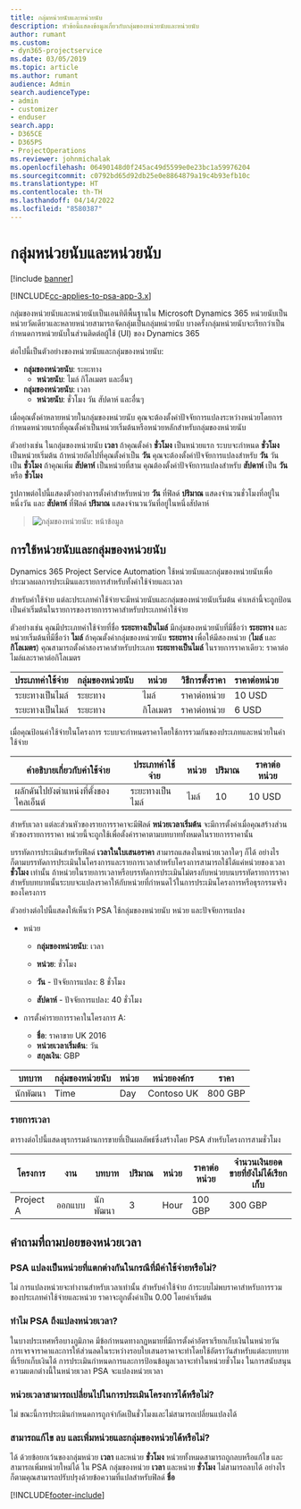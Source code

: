 ```yaml
---
title: กลุ่มหน่วยนับและหน่วยนับ
description: หัวข้อนี้แสดงข้อมูลเกี่ยวกับกลุ่มของหน่วยนับและหน่วยนับ
author: rumant
ms.custom:
- dyn365-projectservice
ms.date: 03/05/2019
ms.topic: article
ms.author: rumant
audience: Admin
search.audienceType:
- admin
- customizer
- enduser
search.app:
- D365CE
- D365PS
- ProjectOperations
ms.reviewer: johnmichalak
ms.openlocfilehash: 06490148d0f245ac49d5599e0e23bc1a59976204
ms.sourcegitcommit: c0792bd65d92db25e0e8864879a19c4b93efb10c
ms.translationtype: HT
ms.contentlocale: th-TH
ms.lasthandoff: 04/14/2022
ms.locfileid: "8580387"
---
```

# <a name="unit-groups-and-units"></a>กลุ่มหน่วยนับและหน่วยนับ

[!include [banner](../includes/psa-now-project-operations.md)]

[!INCLUDE[cc-applies-to-psa-app-3.x](../includes/cc-applies-to-psa-app-3x.md)]

กลุ่มของหน่วยนับและหน่วยนับเป็นเอนทิตีพื้นฐานใน Microsoft Dynamics 365 หน่วยนับเป็นหน่วยวัดเดียวและหลายหน่วยสามารถจัดกลุ่มเป็นกลุ่มหน่วยนับ บางครั้งกลุ่มหน่วยนับจะเรียกว่าเป็นกำหนดการหน่วยนับในส่วนติดต่อผู้ใช้ (UI) ของ Dynamics 365 

ต่อไปนี้เป็นตัวอย่างของหน่วยนับและกลุ่มของหน่วยนับ:
 
- **กลุ่มของหน่วยนับ**: ระยะทาง 
    - **หน่วยนับ**: ไมล์ กิโลเมตร และอื่นๆ
- **กลุ่มของหน่วยนับ**: เวลา
    - **หน่วยนับ**: ชั่วโมง วัน สัปดาห์ และอื่นๆ 

เมื่อคุณตั้งค่าหลายหน่วยในกลุ่มของหน่วยนับ คุณจะต้องตั้งค่าปัจจัยการแปลงระหว่างหน่วยโดยการกำหนดหน่วยแรกที่คุณตั้งค่าเป็นหน่วยเริ่มต้นหรือหน่วยหลักสำหรับกลุ่มของหน่วยนับ 

ตัวอย่างเช่น ในกลุ่มของหน่วยนับ **เวลา** ถ้าคุณตั้งค่า **ชั่วโมง** เป็นหน่วยแรก ระบบจะกำหนด **ชั่วโมง** เป็นหน่วยเริ่มต้น ถ้าหน่วยถัดไปที่คุณตั้งค่าเป็น **วัน** คุณจะต้องตั้งค่าปัจจัยการแปลงสำหรับ **วัน** วัน เป็น **ชั่วโมง** ถ้าคุณเพิ่ม **สัปดาห์** เป็นหน่วยที่สาม คุณต้องตั้งค่าปัจจัยการแปลงสำหรับ **สัปดาห์** เป็น **วัน** หรือ **ชั่วโมง** 

รูปภาพต่อไปนี้แสดงตัวอย่างการตั้งค่าสำหรับหน่วย **วัน** ที่ฟิลด์ **ปริมาณ** แสดงจำนวนชั่วโมงที่อยู่ในหนึ่งวัน และ **สัปดาห์** ที่ฟิลด์ **ปริมาณ** แสดงจำนวนวันที่อยู่ในหนึ่งสัปดาห์

> ![กลุ่มของหน่วยนับ: หน้าข้อมูล](media/advanced-2.png)

## <a name="using-units-and-unit-groups"></a>การใช้หน่วยนับและกลุ่มของหน่วยนับ

Dynamics 365 Project Service Automation ใช้หน่วยนับและกลุ่มของหน่วยนับเพื่อประมวลผลการประเมินและรายการสำหรับทั้งค่าใช้จ่ายและเวลา 

สำหรับค่าใช้จ่าย แต่ละประเภทค่าใช้จ่ายจะมีหน่วยนับและกลุ่มของหน่วยนับเริ่มต้น ค่าเหล่านี้จะถูกป้อนเป็นค่าเริ่มต้นในรายการของรายการราคาสำหรับประเภทค่าใช้จ่าย 

ตัวอย่างเช่น คุณมีประเภทค่าใช้จ่ายที่ชื่อ **ระยะทางเป็นไมล์** มีกลุ่มของหน่วยนับที่มีชื่อว่า **ระยะทาง** และหน่วยเริ่มต้นที่มีชื่อว่า **ไมล์** ถ้าคุณตั้งค่ากลุ่มของหน่วยนับ **ระยะทาง** เพื่อให้มีสองหน่วย (**ไมล์** และ **กิโลเมตร**) คุณสามารถตั้งค่าสองราคาสำหรับประเภท **ระยะทางเป็นไมล์** ในรายการราคาเดียว: ราคาต่อไมล์และราคาต่อกิโลเมตร

| ประเภทค่าใช้จ่าย  | กลุ่มของหน่วยนับ  | หน่วย      | วิธีการตั้งราคา  | ราคาต่อหน่วย  |
|-------------------|---------------|-----------|-------------------|-------------------|
| ระยะทางเป็นไมล์           | ระยะทาง      | ไมล์      | ราคาต่อหน่วย    | 10 USD            |
| ระยะทางเป็นไมล์           | ระยะทาง      | กิโลเมตร | ราคาต่อหน่วย    |  6 USD            |

เมื่อคุณป้อนค่าใช้จ่ายในโครงการ ระบบจะกำหนดราคาโดยใช้การรวมกันของประเภทและหน่วยในค่าใช้จ่าย 

| คำอธิบายเกี่ยวกับค่าใช้จ่าย        | ประเภทค่าใช้จ่าย  | หน่วย  | ปริมาณ  | ราคาต่อหน่วย   |
|----------------------------|---------------------|-------|-----------|----------------|
| ผลักดันไปยังตำแหน่งที่ตั้งของไคลเอ็นต์ | ระยะทางเป็นไมล์             | ไมล์  | 10        | 10 USD         |

สำหรับเวลา แต่ละส่วนหัวของรายการราคาจะมีฟิลด์ **หน่วยเวลาเริ่มต้น** จะมีการตั้งค่าเมื่อคุณสร้างส่วนหัวของรายการราคา หน่วยนี้จะถูกใช้เพื่อตั้งค่าราคาตามบทบาททั้งหมดในรายการราคานั้น

บรรทัดการประเมินสำหรับฟิลด์ **เวลาในใบเสนอราคา** สามารถแสดงในหน่วยเวลาใดๆ ก็ได้ อย่างไรก็ตามบรรทัดการประเมินในโครงการและรายการเวลาสำหรับโครงการสามารถใช้ได้แค่หน่วยของเวลา **ชั่วโมง** เท่านั้น ถ้าหน่วยในรายการเวลาหรือบรรทัดการประเมินไม่ตรงกับหน่วยบนบรรทัดรายการราคาสำหรับบทบาทนั้นระบบจะแปลงราคาให้กับหน่วยที่กำหนดไว้ในการประเมินโครงการหรือธุรกรรมจริงของโครงการ

ตัวอย่างต่อไปนี้แสดงให้เห็นว่า PSA ใช้กลุ่มของหน่วยนับ หน่วย และปัจจัยการแปลง
- หน่วย

   - **กลุ่มของหน่วยนับ**: เวลา 
   - **หน่วย**: ชั่วโมง 
    
    - **วัน** - ปัจจัยการแปลง: 8 ชั่วโมง       
    - **สัปดาห์** - ปัจจัยการแปลง: 40 ชั่วโมง  
        
- การตั้งค่ารายการราคาในโครงการ A:

    - **ชื่อ**: ราคาขาย UK 2016 
    - **หน่วยเวลาเริ่มต้น**: วัน 
    - **สกุลเงิน**: GBP

| บทบาท      | กลุ่มของหน่วยนับ | หน่วย | หน่วยองค์กร | ราคา   |
|-----------|------------|------|---------------------|---------|
| นักพัฒนา | Time       | Day  | Contoso UK          | 800 GBP |

### <a name="time-entry"></a>รายการเวลา

ตารางต่อไปนี้แสดงธุรกรรมด้านการขายที่เป็นผลลัพธ์ซึ่งสร้างโดย PSA สำหรับโครงการสามชั่วโมง


| โครงการ   | งาน    | บทบาท      | ปริมาณ | หน่วย  | ราคาต่อหน่วย | จำนวนเงินยอดขายที่ยังไม่ได้เรียกเก็บ |
|-----------|---------|-----------|----------|-------|------------|-----------------------|
| Project A | ออกแบบ  | นักพัฒนา | 3        | Hour  | 100 GBP    | 300 GBP               |

## <a name="time-unit-faq"></a>คำถามที่ถามบ่อยของหน่วยเวลา

### <a name="does-psa-convert-to-different-units-in-the-case-of-expenses"></a>PSA แปลงเป็นหน่วยที่แตกต่างกันในกรณีที่มีค่าใช้จ่ายหรือไม่?
ไม่ การแปลงหน่วยจะทำงานสำหรับเวลาเท่านั้น สำหรับค่าใช้จ่าย ถ้าระบบไม่พบราคาสำหรับการรวมของประเภทค่าใช้จ่ายและหน่วย ราคาจะถูกตั้งค่าเป็น 0.00 โดยค่าเริ่มต้น

### <a name="why-does-psa-convert-time-units"></a>ทำไม PSA ถึงแปลงหน่วยเวลา?
ในบางประเทศหรือบางภูมิภาค มีข้อกำหนดทางกฎหมายที่มีการตั้งค่าอัตราเรียกเก็บเงินในหน่วยวัน การเจรจาราคาและการให้ส่วนลดในระหว่างรอบใบเสนอราคาจะทำโดยใช้อัตราวันสำหรับแต่ละบทบาทที่เรียกเก็บเงินได้ การประเมินกำหนดการและการป้อนข้อมูลเวลาจะทำในหน่วยชั่วโมง ในการสนับสนุนความแตกต่างนี้ในหน่วยเวลา PSA จะแปลงหน่วยเวลา

### <a name="can-time-units-be-changed-on-project-estimates"></a>หน่วยเวลาสามารถเปลี่ยนไปในการประเมินโครงการได้หรือไม่?
ไม่ ขณะนี้การประเมินกำหนดการถูกจำกัดเป็นชั่วโมงและไม่สามารถเปลี่ยนแปลงได้

### <a name="can-units-and-unit-groups-be-edited-deleted-and-added"></a>สามารถแก้ไข ลบ และเพิ่มหน่วยและกลุ่มของหน่วยได้หรือไม่?
ได้ ด้วยข้อยกเว้นของกลุ่มหน่วย **เวลา** และหน่วย **ชั่วโมง** หน่วยทั้งหมดสามารถถูกลบหรือแก้ไข และสามารถเพิ่มหน่วยใหม่ได้ ใน PSA กลุ่มของหน่วย **เวลา** และหน่วย **ชั่วโมง** ไม่สามารถลบได้ อย่างไรก็ตามคุณสามารถปรับปรุงด้วยข้อความที่แปลสำหรับฟิลด์ **ชื่อ**


[!INCLUDE[footer-include](../includes/footer-banner.md)]
